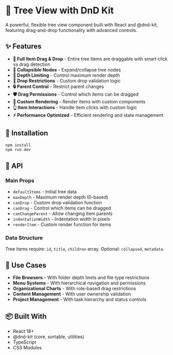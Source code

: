 # 🌳 Tree View with DnD Kit

A powerful, flexible tree view component built with React and @dnd-kit, featuring drag-and-drop functionality with advanced controls.

## ✨ Features

- **🎯 Full Item Drag & Drop** - Entire tree items are draggable with smart click vs drag detection
- **🔄 Collapsible Nodes** - Expand/collapse tree nodes
- **📏 Depth Limiting** - Control maximum render depth
- **🚫 Drop Restrictions** - Custom drop validation logic  
- **🔒 Parent Control** - Restrict parent changes
- **🛡️ Drag Permissions** - Control which items can be dragged
- **🎨 Custom Rendering** - Render items with custom components
- **👆 Item Interactions** - Handle item clicks with custom logic
- **⚡ Performance Optimized** - Efficient rendering and state management

## 🚀 Installation

```bash
npm install
npm run dev
```

## 📖 API

### Main Props
- `defaultItems` - Initial tree data
- `maxDepth` - Maximum render depth (0-based)
- `canDrop` - Custom drop validation function
- `canDrag` - Control which items can be dragged
- `canChangeParent` - Allow changing item parents
- `indentationWidth` - Indentation width in pixels
- `renderItem` - Custom render function for items

### Data Structure
Tree items require: `id`, `title`, `children` array. Optional: `collapsed`, `metadata`.

## 🎯 Use Cases

- **File Browsers** - With folder depth limits and file type restrictions
- **Menu Systems** - With hierarchical navigation and permissions
- **Organizational Charts** - With role-based drag restrictions
- **Content Management** - With user ownership validation
- **Project Management** - With task hierarchy and status controls

## 📦 Built With

- React 18+
- @dnd-kit (core, sortable, utilities)
- TypeScript
- CSS Modules
